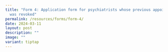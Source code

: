 ```yaml
---
title: "Form 4: Application form for psychiatrists whose previous appointment
  was revoked"
permalink: /resources/forms/form-4/
date: 2024-03-11
layout: post
description: ""
image: ""
variant: tiptap
---
```

